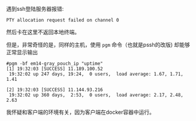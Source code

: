 遇到ssh登陆服务器报错:

```
PTY allocation request failed on channel 0
```

然后卡在这里不返回本地终端。

但是，非常奇怪的是，同样的主机，使用 ``pgm`` 命令（也就是pssh的改版) 却能够正常显示输出

```
#pgm -bf em14-gray_pouch_ip "uptime"
[1] 19:32:03 [SUCCESS] 11.189.100.52
 19:32:02 up 247 days, 19:24,  0 users,  load average: 1.67, 1.71, 1.41

[2] 19:32:03 [SUCCESS] 11.144.93.216
 19:32:02 up 360 days,  2:53,  0 users,  load average: 2.17, 2.48, 2.63
```

我怀疑和客户端的环境有关，因为客户端在docker容器中运行。
